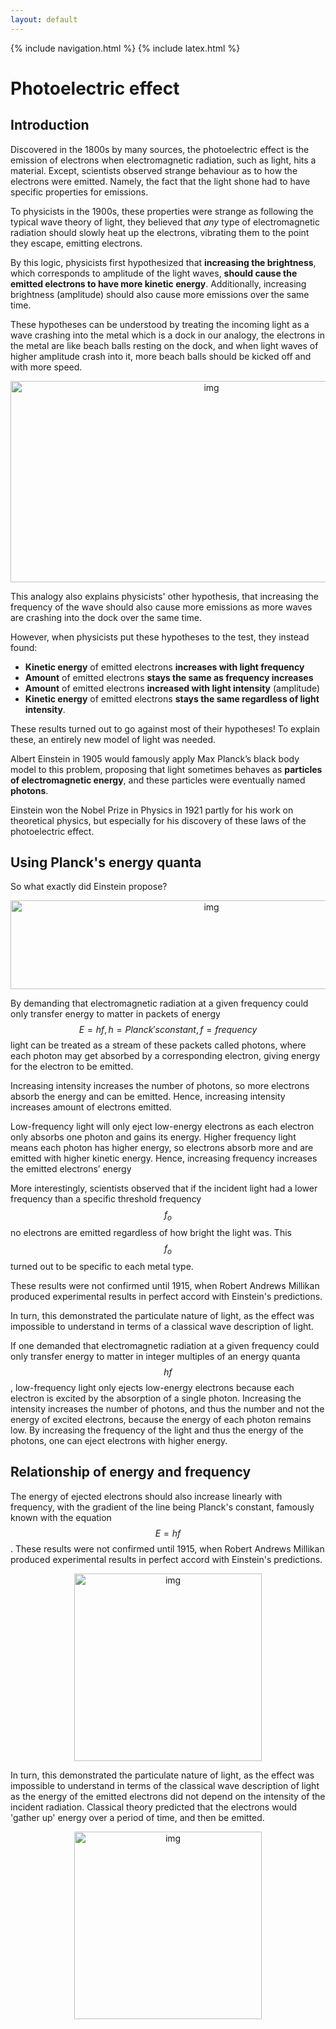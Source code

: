 ```yaml
---
layout: default
---
```


{% include navigation.html %}
{% include latex.html %}

# Photoelectric effect

## Introduction

Discovered in the 1800s by many sources, the photoelectric effect is the emission of electrons when electromagnetic radiation, such as light, hits a material. Except, scientists observed strange behaviour as to how the electrons were emitted. Namely, the fact that the light shone had to have specific properties for emissions. 

To physicists in the 1900s, these properties were strange as following the typical wave theory of light, they believed that *any* type of electromagnetic radiation should slowly heat up the electrons, vibrating them to the point they escape, emitting electrons. 

By this logic, physicists first hypothesized that **increasing the brightness**, which corresponds to amplitude of the light waves, **should cause the emitted electrons to have more kinetic energy**. Additionally, increasing brightness (amplitude) should also cause more emissions over the same time.

These hypotheses can be understood by treating the incoming light as a wave crashing into the metal which is a dock in our analogy, the electrons in the metal are like beach balls resting on the dock, and when light waves of higher amplitude crash into it, more beach balls should be kicked off and with more speed.

<p align="center"><img src="https://lh6.googleusercontent.com/TVJYqWcSpJTPvmwhMAqfM__Tbct1WYHN43vI4FmOTx7hH6CCZvIfBlHOA8uahWaF4d2z7-n89ujn0gDgDWSvBX185wAd3m7OZHQP-4aGqhW8iq8-NPyc6Z7M5kTyQ_wp7oTGcKwY=s0" alt="img" width="627" height="322"/></p>

This analogy also explains physicists' other hypothesis, that increasing the frequency of the wave should also cause more emissions as more waves are crashing into the dock over the same time.

However, when physicists put these hypotheses to the test, they instead found:
* **Kinetic energy** of emitted electrons **increases with light frequency**
* **Amount** of emitted electrons **stays the same as frequency increases**
* **Amount** of emitted electrons **increased with light intensity** (amplitude)
* **Kinetic energy** of emitted electrons **stays the same regardless of light intensity**.

These results turned out to go against most of their hypotheses! To explain these, an entirely new model of light was needed.

Albert Einstein in 1905 would famously apply Max Planck’s black body model to this problem, proposing that light sometimes behaves as **particles of electromagnetic energy**, and these particles were eventually named **photons**.

Einstein won the Nobel Prize in Physics in 1921 partly for his work on theoretical physics, but especially for his discovery of these laws of the photoelectric effect.

## Using Planck's energy quanta

So what exactly did Einstein propose?

<p align="center"><img src="https://lh3.googleusercontent.com/VnV3msgWmDLgcvSXResVUkGj_VS6WKpqYu__CBhyXKxcVi9qQOeQN6V3t9m1qUzDhmWOa_dNf82_yoxc_5UVRByyd8HyUuxW-MTOrapON4gcpj8Bh8vvk4NYLiSsOJWxt9L5GEfF=s0" alt="img" width="627" height="142"/></p>

By demanding that electromagnetic radiation at a given frequency could only transfer energy to matter in packets of energy 
$$E=hf, h=Planck's constant, f=frequency$$
light can be treated as a stream of these packets called photons, where each photon may get absorbed by a corresponding electron, giving energy for the electron to be emitted.

Increasing intensity increases the number of photons, so more electrons absorb the energy and can be emitted. Hence, increasing intensity increases amount of electrons emitted.

Low-frequency light will only eject low-energy electrons as each electron only absorbs one photon and gains its energy. Higher frequency light means each photon has higher energy, so electrons absorb more and are emitted with higher kinetic energy. 
Hence, increasing frequency increases the emitted electrons’ energy

More interestingly, scientists observed that if the incident light had a lower frequency than a specific threshold frequency $$f_{o}$$ no electrons are emitted regardless of how bright the light was. This $$f_{o}$$ turned out to be specific to each metal type.

These results were not confirmed until 1915, when Robert Andrews Millikan produced experimental results in perfect accord with Einstein's predictions.

In turn, this demonstrated the particulate nature of light, as the effect was impossible to understand in terms of a classical wave description of light. 


If one demanded that electromagnetic radiation at a given frequency could only transfer energy to matter in integer multiples of an energy quanta $$hf$$, low-frequency light only ejects low-energy electrons because each electron is excited by the absorption of a single photon. Increasing the intensity increases the number of photons, and thus the number and not the energy of excited electrons, because the energy of each photon remains low. By increasing the frequency of the light and thus the energy of the photons, one can eject electrons with higher energy. 

## Relationship of energy and frequency 

The energy of ejected electrons should also increase linearly with frequency, with the gradient of the line being Planck's constant, famously known with the equation $$E = hf$$. These results were not confirmed until 1915, when Robert Andrews Millikan produced experimental results in perfect accord with Einstein's predictions.

<p align="center"><img src="https://cdn.goconqr.com/uploads/image_clipping/image/143813/photoelectric-graph.jpg" alt="img" width="300" height="300"/></p>

In turn, this demonstrated the particulate nature of light, as the effect was impossible to understand in terms of the classical wave description of light as the energy of the emitted electrons did not depend on the intensity of the incident radiation. Classical theory predicted that the electrons would 'gather up' energy over a period of time, and then be emitted.

<p align="center"><img src="https://lh3.googleusercontent.com/YqwvIJ8Khq-tsVgd_TTdYpOFl_TrwY3cJ_w1wnM2Iwq_k03GWE55M3gEBwCgiKam3MQoK494tbKxi59ZNk_ax0ej4-iKiu3qHPyEiRljcC5qFrna8d1eZXBn_1lMGmiWtpigRcvM=s0" alt="img" width="300" height="300"/></p>

